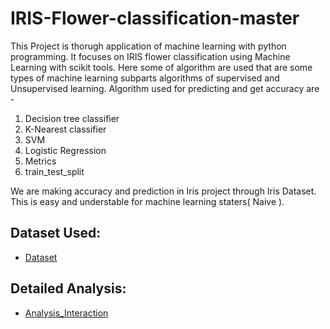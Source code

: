 # IRIS-Flower-classification-master
This Project is thorugh application of machine learning with python programming.
It focuses on IRIS flower classification using Machine Learning with scikit tools. 
Here some of algorithm are used that are some types of machine learning subparts algorithms of supervised and Unsupervised learning.
Algorithm used for predicting and get accuracy are -
1. Decision tree classifier 
2. K-Nearest classifier
3. SVM
4. Logistic Regression 
5. Metrics
6. train_test_split
   
We are making accuracy and prediction in Iris project through Iris Dataset.
This is easy and understable for machine learning staters( Naive ).

## Dataset Used:
- <a href="https://github.com/Bharti1004/Iris-Flower-Detection-Project/blob/main/Iris.csv">Dataset</a>

## Detailed Analysis:
- <a href="https://github.com/Bharti1004/Iris-Flower-Detection-Project/blob/main/Iris_Analysis.ipynb">Analysis_Interaction</a>

